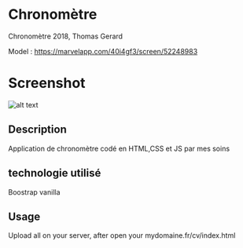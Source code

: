 # Chronomètre

Chronomètre 2018, Thomas Gerard

Model : https://marvelapp.com/40i4gf3/screen/52248983

# Screenshot

![alt text](http://image.noelshack.com/fichiers/2018/51/1/1545045028-capture-du-2018-12-17-12-10-03.png)

## Description

Application de chronomètre codé en HTML,CSS et JS par mes soins

## technologie utilisé

Boostrap vanilla

## Usage

Upload all on your server, after open your mydomaine.fr/cv/index.html


